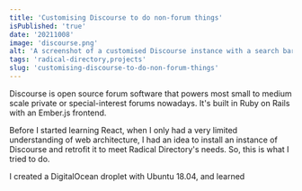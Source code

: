 ```yaml
---
title: 'Customising Discourse to do non-forum things'
isPublished: 'true'
date: '20211008'
image: 'discourse.png'
alt: 'A screenshot of a customised Discourse instance with a search bar in the centre'
tags: 'radical-directory,projects'
slug: 'customising-discourse-to-do-non-forum-things'
---
```


Discourse is open source forum software that powers most small to medium scale
private or special-interest forums nowadays. It's built in Ruby on Rails with an
Ember.js frontend.

Before I started learning React, when I only had a very limited understanding of
web architecture, I had an idea to install an instance of Discourse and retrofit
it to meet Radical Directory's needs. So, this is what I tried to do.

I created a DigitalOcean droplet with Ubuntu 18.04, and learned